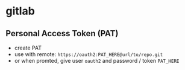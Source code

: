 # gitlab

## Personal Access Token (PAT)

- create PAT
- use with remote: `https://oauth2:PAT_HERE@url/to/repo.git`
- or when promted, give user `oauth2` and password / token `PAT_HERE`
